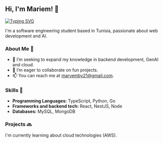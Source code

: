 ## Hi, I'm Mariem! 👋

[![Typing SVG](https://readme-typing-svg.herokuapp.com?font=Fira+Code&size=25&pause=1000&width=435&lines=Software+Developer;Cloud/DevOps+Enthusiast;Aspiring+Entrepreneur)](https://git.io/typing-svg)

I'm a software engineering student based in Tunisia, passionate about web development and AI.

### About Me 🙌

- 🌱 I’m seeking to expand my knowledge in backend development, GenAI and cloud.
- 👯 I’m eager to collaborate on fun projects.
- 📫 You can reach me at maryemby21@gmail.com.

### Skills 🚀

- **Programming Languages:** TypeScript, Python, Go
- **Frameworks and backend tech:** React, NestJS, Node
- **Databases:** MySQL, MongoDB

### Projects 🔜
I'm currently learning about cloud technologies (AWS).
<!--
**fancyvanilla/fancyvanilla** is a ✨ _special_ ✨ repository because its `README.md` (this file) appears on your GitHub profile.

Here are some ideas to get you started:

- 🔭 I’m currently working on ...
- 🌱 I’m currently learning ...
- 👯 I’m looking to collaborate on ...
- 🤔 I’m looking for help with ...
- 💬 Ask me about ...
- 📫 How to reach me: ...
- 😄 Pronouns: ...
- ⚡ Fun fact: ...
-->
